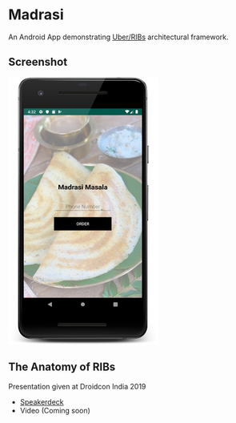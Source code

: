 # Madrasi

An Android App demonstrating [Uber/RIBs](https://github.com/uber/RIBs) architectural framework.

## Screenshot

<img src="./README_images/madrasi_masala_app_splash_screenshot.png" width="300" height="534"/>

## The Anatomy of RIBs

Presentation given at Droidcon India 2019

- [Speakerdeck](https://speakerdeck.com/chetdeva/the-anatomy-of-ribs)
- Video (Coming soon)

